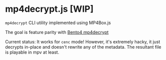 # mp4decrypt.js [WIP]

`mp4decrypt` CLI utility implemented using MP4Box.js

The goal is feature parity with [Bento4 mp4decrypt](https://www.bento4.com/documentation/mp4decrypt/)

Current status: It works for `cenc` mode! However, it's extremely hacky, it just decrypts in-place and doesn't rewrite any of the metadata. The resultant file is playable in mpv at least.